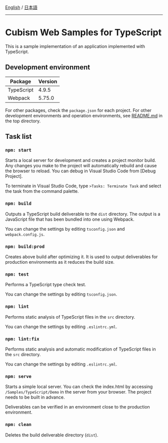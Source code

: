 [English](README.md) / [日本語](README.ja.md)

---

# Cubism Web Samples for TypeScript

This is a sample implementation of an application implemented with TypeScript.


## Development environment

| Package | Version |
| --- | --- |
| TypeScript | 4.9.5 |
| Webpack | 5.75.0 |

For other packages, check the `package.json` for each project.
For other development environments and operation environments, see [README.md](/README.md) in the top directory.


## Task list

### `npm: start`

Starts a local server for development and creates a project monitor build.
Any changes you make to the project will automatically rebuild and cause the browser to reload.
You can debug in Visual Studio Code from [Debug Project].

To terminate in Visual Studio Code, type `>Tasks: Terminate Task` and select the task from the command palette.

### `npm: build`

Outputs a TypeScript build deliverable to the `dist` directory.
The output is a JavaScript file that has been bundled into one using Webpack.

You can change the settings by editing `tsconfig.json` and `webpack.config.js`.

### `npm: build:prod`

Creates above build after optimizing it.
It is used to output deliverables for production environments as it reduces the build size.

### `npm: test`

Performs a TypeScript type check test.

You can change the settings by editing `tsconfig.json`.

### `npm: lint`

Performs static analysis of TypeScript files in the `src` directory.

You can change the settings by editing `.eslintrc.yml`.

### `npm: lint:fix`

Performs static analysis and automatic modification of TypeScript files in the `src` directory.

You can change the settings by editing `.eslintrc.yml`.

### `npm: serve`

Starts a simple local server.
You can check the index.html by accessing `/Samples/TypeScript/Demo` in the server from your browser.
The project needs to be built in advance.

Deliverables can be verified in an environment close to the production environment.

### `npm: clean`

Deletes the build deliverable directory (`dist`).
